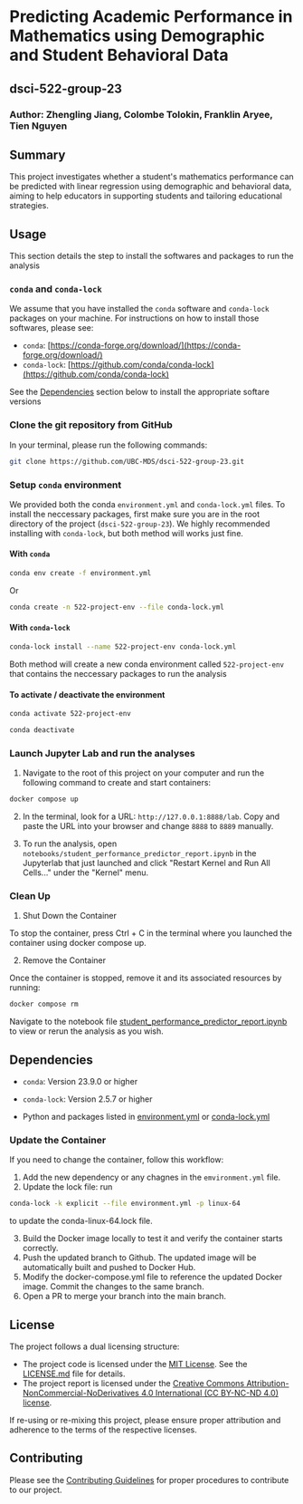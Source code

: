 # Predicting Academic Performance in Mathematics using Demographic and Student Behavioral Data

## dsci-522-group-23

### Author: Zhengling Jiang, Colombe Tolokin, Franklin Aryee, Tien Nguyen

## Summary

This project investigates whether a student's mathematics performance can be predicted with linear regression using demographic and behavioral data, aiming to help educators in supporting students and tailoring educational strategies.

## Usage

This section details the step to install the softwares and packages to run the analysis

### `conda` and `conda-lock`

We assume that you have installed the `conda` software and `conda-lock` packages on your machine. For instructions on how to install those softwares, please see:

- `conda`: [https://conda-forge.org/download/](https://conda-forge.org/download/)
- `conda-lock`: [https://github.com/conda/conda-lock](https://github.com/conda/conda-lock)

See the [Dependencies](#dependencies) section below to install the appropriate softare versions

### Clone the git repository from GitHub

In your terminal, please run the following commands:

```bash
git clone https://github.com/UBC-MDS/dsci-522-group-23.git
```

### Setup `conda` environment

We provided both the conda `environment.yml` and `conda-lock.yml` files. To install the neccessary packages, first make sure you are in the root directory of the project (`dsci-522-group-23`). We highly recommended installing with `conda-lock`, but both method will works just fine.

#### With `conda`

```bash
conda env create -f environment.yml
```

Or

```bash
conda create -n 522-project-env --file conda-lock.yml
```

#### With `conda-lock`

```bash
conda-lock install --name 522-project-env conda-lock.yml
```

Both method will create a new conda environment called `522-project-env` that contains the neccessary packages to run the analysis

#### To activate / deactivate the environment

```bash
conda activate 522-project-env
```

```bash
conda deactivate
```

### Launch Jupyter Lab and run the analyses

1. Navigate to the root of this project on your computer and run the following command to create and start containers:

```bash
docker compose up
```
2. In the terminal, look for a URL: `http://127.0.0.1:8888/lab`. Copy and paste the URL into your browser and change `8888` to `8889` manually.

3. To run the analysis, open `notebooks/student_performance_predictor_report.ipynb` in the Jupyterlab that just launched and click "Restart Kernel and Run All Cells..." under the "Kernel" menu.

### Clean Up
1. Shut Down the Container

To stop the container, press Ctrl + C in the terminal where you launched the container using docker compose up.

2. Remove the Container

Once the container is stopped, remove it and its associated resources by running:

```bash
docker compose rm
```

Navigate to the notebook file [student_performance_predictor_report.ipynb](notebooks/student_performance_predictor_report.ipynb) to view or rerun the analysis as you wish.

## Dependencies

- `conda`: Version 23.9.0 or higher

- `conda-lock`: Version 2.5.7 or higher

- Python and packages listed in [environment.yml](environment.yml) or [conda-lock.yml](conda-lock.yml)

### Update the Container
If you need to change the container, follow this workflow:

1. Add the new dependency or any chagnes in the `emvironment.yml` file.
2. Update the lock file: run 
```bash
conda-lock -k explicit --file environment.yml -p linux-64 
```
to update the conda-linux-64.lock file.

3. Build the Docker image locally to test it and verify the container starts correctly.
4. Push the updated branch to Github. The updated image will be automatically built and pushed to Docker Hub. 
5. Modify the docker-compose.yml file to reference the updated Docker image. Commit the changes to the same branch.
6. Open a PR to merge your branch into the main branch.


## License

The project follows a dual licensing structure:

- The project code is licensed under the [MIT License](https://opensource.org/license/MIT). See the [LICENSE.md](https://github.com/UBC-MDS/dsci-522-group-23/blob/main/LICENSE.md) file for details.
- The project report is licensed under the [Creative Commons Attribution-NonCommercial-NoDerivatives 4.0 International (CC BY-NC-ND 4.0) license](https://creativecommons.org/licenses/by-nc-nd/4.0/).

If re-using or re-mixing this project, please ensure proper attribution and adherence to the terms of the respective licenses.

## Contributing

Please see the [Contributing Guidelines](CONTRIBUTING.md) for proper procedures to contribute to our project.
